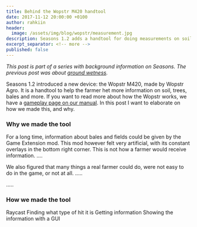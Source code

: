 ```yaml
---
title: Behind the Wopstr M420 handtool
date: 2017-11-12 20:00:00 +0100
author: rahkiin
header:
  image: /assets/img/blog/wopstr/measurement.jpg
description: Seasons 1.2 adds a handtool for doing measurements on soil, trees bales and more, to give the farmer more information about what is happening.
excerpt_separator: <!-- more -->
published: false
---
```


_This post is part of a series with background information on Seasons. The previous post was about [ground wetness](/blog/2017/11/09/grount-wetness)._

Seasons 1.2 introduced a new device: the Wopstr M420, made by Wopstr Agro. It is a handtool to help the farmer het more information on soil, trees, bales and more. If you want to read more about how the Wopstr works, we have a [gameplay page on our manual](/mods/seasons/manual/gameplay/measuring). In this post I want to elaborate on how we made this, and why.

<!-- more -->

### Why we made the tool

For a long time, information about bales and fields could be given by the Game Extension mod. This mod however felt very artificial, with its constant overlays in the bottom right corner. This is not how a farmer would receive information. ....

We also figured that many things a real farmer could do, were not easy to do in the game, or not at all. .....

.....

### How we made the tool

Raycast
Finding what type of hit it is
Getting information
Showing the information with a GUI
